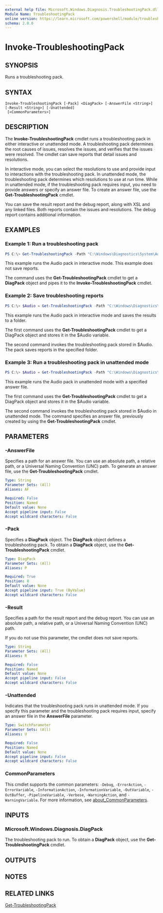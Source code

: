 ```yaml
---
external help file: Microsoft.Windows.Diagnosis.TroubleshootingPack.dll-Help.xml
Module Name: TroubleshootingPack
online version: https://learn.microsoft.com/powershell/module/troubleshootingpack/invoke-troubleshootingpack?view=windowsserver2012-ps&wt.mc_id=ps-gethelp
schema: 2.0.0
---
```


# Invoke-TroubleshootingPack

## SYNOPSIS
Runs a troubleshooting pack.

## SYNTAX

```
Invoke-TroubleshootingPack [-Pack] <DiagPack> [-AnswerFile <String>] [-Result <String>] [-Unattended]
 [<CommonParameters>]
```

## DESCRIPTION
The **Invoke-TroubleshootingPack** cmdlet runs a troubleshooting pack in either interactive or unattended mode.
A troubleshooting pack determines the root causes of issues, resolves the issues, and verifies that the issues were resolved.
The cmdlet can save reports that detail issues and resolutions.

In interactive mode, you can select the resolutions to use and provide input to interactions with the troubleshooting pack.
In unattended mode, the troubleshooting pack determines which resolutions to use at run time.
While in unattended mode, if the troubleshooting pack requires input, you need to provide answers or specify an answer file.
To create an answer file, use the **Get-TroubleshootingPack** cmdlet.

You can save the result report and the debug report, along with XSL and any linked files.
Both reports contain the issues and resolutions.
The debug report contains additional information.

## EXAMPLES

### Example 1: Run a troubleshooting pack
```powershell
PS C:\> Get-TroubleshootingPack -Path "C:\Windows\Diagnostics\System\Audio" | Invoke-TroubleshootingPack
```

This example runs the Audio pack in interactive mode.
This example does not save reports.

The command uses the **Get-TroubleshootingPack** cmdlet to get a **DiagPack** object and pipes it to the **Invoke-TroubleshootingPack** cmdlet.

### Example 2: Save troubleshooting reports
```powershell
PS C:\> $Audio = Get-TroubleshootingPack -Path "C:\Windows\Diagnostics\System\Audio" PS C:\>Invoke-TroubleshootingPack -Pack $Audio -Result "C:\DiagResult"
```

This example runs the Audio pack in interactive mode and saves the results to a folder.

The first command uses the **Get-TroubleshootingPack** cmdlet to get a DiagPack object and stores it in the $Audio variable.

The second command invokes the troubleshooting pack stored in $Audio.
The pack saves reports in the specified folder.

### Example 3: Run a troubleshooting pack in unattended mode
```powershell
PS C:\> $Audio = Get-TroubleshootingPack -Path "C:\Windows\Diagnostics\System\Audio" PS C:\>Invoke-TroubleshootingPack -Pack $Audio -AnswerFile "AudioAnswerFile.xml" -Unattended
```

This example runs the Audio pack in unattended mode with a specified answer file.

The first command uses the **Get-TroubleshootingPack** cmdlet to get a DiagPack object and stores it in the $Audio variable.

The second command invokes the troubleshooting pack stored in $Audio in unattended mode.
The command specifies an answer file, previously created by using the **Get-TroubleshootingPack** cmdlet.

## PARAMETERS

### -AnswerFile
Specifies a path for an answer file.
You can use an absolute path, a relative path, or a Universal Naming Convention (UNC) path.
To generate an answer file, use the **Get-TroubleshootingPack** cmdlet.

```yaml
Type: String
Parameter Sets: (All)
Aliases: AF

Required: False
Position: Named
Default value: None
Accept pipeline input: False
Accept wildcard characters: False
```

### -Pack
Specifies a **DiagPack** object.
The **DiagPack** object defines a troubleshooting pack.
To obtain a **DiagPack** object, use the **Get-TroubleshootingPack** cmdlet.

```yaml
Type: DiagPack
Parameter Sets: (All)
Aliases: P

Required: True
Position: 0
Default value: None
Accept pipeline input: True (ByValue)
Accept wildcard characters: False
```

### -Result
Specifies a path for the result report and the debug report.
You can use an absolute path, a relative path, or a Universal Naming Convention (UNC) path.

If you do not use this parameter, the cmdlet does not save reports.

```yaml
Type: String
Parameter Sets: (All)
Aliases: R

Required: False
Position: Named
Default value: None
Accept pipeline input: False
Accept wildcard characters: False
```

### -Unattended
Indicates that the troubleshooting pack runs in unattended mode.
If you specify this parameter and the troubleshooting pack requires input, specify an answer file in the **AnswerFile** parameter.

```yaml
Type: SwitchParameter
Parameter Sets: (All)
Aliases: U

Required: False
Position: Named
Default value: None
Accept pipeline input: False
Accept wildcard characters: False
```

### CommonParameters
This cmdlet supports the common parameters: `-Debug`, `-ErrorAction`, `-ErrorVariable`, `-InformationAction`, `-InformationVariable`, `-OutVariable`, `-OutBuffer`, `-PipelineVariable`, `-Verbose`, `-WarningAction`, and `-WarningVariable`. For more information, see [about_CommonParameters](https://go.microsoft.com/fwlink/?LinkID=113216).

## INPUTS

### Microsoft.Windows.Diagnosis.DiagPack
The troubleshooting pack to run.
To obtain a **DiagPack** object, use the **Get-TroubleshootingPack** cmdlet.

## OUTPUTS

## NOTES

## RELATED LINKS

[Get-TroubleshootingPack](./Get-TroubleshootingPack.md)

